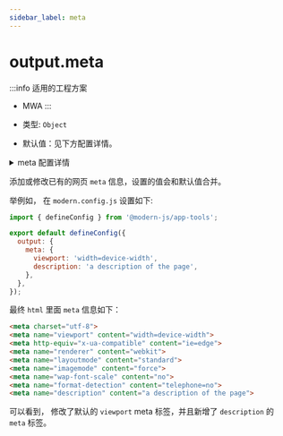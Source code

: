 ```yaml
---
sidebar_label: meta
---
```


# output.meta

:::info 适用的工程方案
* MWA
:::

* 类型: `Object`
* 默认值：见下方配置详情。

<details>
  <summary>meta 配置详情</summary>

```js
  {
    charset: { charset: 'utf-8'},
    viewport: 'width=device-width, initial-scale=1.0, shrink-to-fit=no, viewport-fit=cover, minimum-scale=1.0, maximum-scale=1.0, user-scalable=no',
    'http-equiv': { 'http-equiv': 'x-ua-compatible', content: 'ie=edge'},
    renderer: 'webkit',
    layoutmode: 'standard',
    imagemode: 'force',
    'wap-font-scale': 'no',
    'format-detection': 'telephone=no'
  }
```
</details>


添加或修改已有的网页 `meta` 信息，设置的值会和默认值合并。

举例如， 在 `modern.config.js` 设置如下:

```js title="modern.config.js"
import { defineConfig } from '@modern-js/app-tools';

export default defineConfig({
  output: {
    meta: {
      viewport: 'width=device-width',
      description: 'a description of the page',
    },
  },
});
```

最终 `html` 里面 `meta` 信息如下：

```html
<meta charset="utf-8">
<meta name="viewport" content="width=device-width">
<meta http-equiv="x-ua-compatible" content="ie=edge">
<meta name="renderer" content="webkit">
<meta name="layoutmode" content="standard">
<meta name="imagemode" content="force">
<meta name="wap-font-scale" content="no">
<meta name="format-detection" content="telephone=no">
<meta name="description" content="a description of the page">
```

可以看到， 修改了默认的 `viewport` meta 标签，并且新增了 `description` 的 `meta` 标签。
